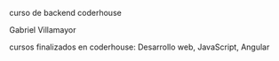 curso de backend coderhouse

Gabriel Villamayor

cursos finalizados en coderhouse: Desarrollo web, JavaScript, Angular
